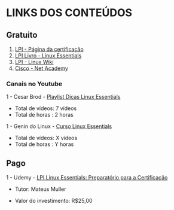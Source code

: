 # LINKS DOS CONTEÚDOS

## Gratuito
<ol>

<li><a href="https://www.lpi.org/pt-br/our-certifications/linux-essentials-overview/"> LPI - Página da certificação</a></li>
<li><a href="https://learning.lpi.org/pt/learning-materials/010-160/">LPI Livro - Linux Essentials</a></li>
<li><a href="https://wiki.lpi.org/wiki/LinuxEssentials_Objectives_V1.6(PT-BR)"> LPI - Linux Wiki</a></li>
<li><a href="https://www.netacad.com"> Cisco - Net Academy</a></li>

</ol>


### Canais no Youtube

1 - Cesar Brod - [Playlist Dicas Linux Essentials](https://www.youtube.com/watch?v=tSM1KdRdFM0&list=PLhxH0n_NvJLcv4wwvoaw7-pIavnJfgK6b)

 - Total de vídeos: 7 vídeos
 - Total de horas : 2 horas

1 - Genin do Linux - [Curso Linux Essentials](https://www.youtube.com/watch?v=tSM1KdRdFM0&list=PLhxH0n_NvJLcv4wwvoaw7-pIavnJfgK6b)

 - Total de vídeos: X vídeos
 - Total de horas : Y horas
## Pago

1 - Udemy - [LPI Linux Essentials: Preparatório para a Certificação](https://www.udemy.com/course/lpi-linux-essentials/)

 - Tutor: Mateus Muller

 - Valor do investimento: R$25,00
